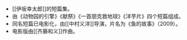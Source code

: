 - [[伊坂幸太郎]]的短篇集。
- 由《动物园的引擎》《献祭》《一首朋克救地球》《洋芋片》四个短篇组成。
- 同名短篇已电影化，由[[中村义洋]]导演，片名为《鱼的故事》（2009）。
- 电影版由[[齐藤和义]]作曲。